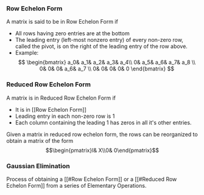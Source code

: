 ### Row Echelon Form
A matrix is said to be in Row Echelon Form if
- All rows having zero entries are at the bottom
- The leading entry (left-most nonzero entry) of every non-zero row, called the pivot, is on the right of the leading entry of the row above.
- Example: $$
\begin{bmatrix}
a_0& a_1& a_2& a_3& a_4\\
0& a_5& a_6& a_7& a_8 \\
0& 0& 0& a_6& a_7 \\
0& 0& 0& 0& 0
\end{bmatrix}
$$
### Reduced Row Echelon Form
A matrix is in Reduced Row Echelon Form if
- It is in [[Row Echelon Form]]
- Leading entry in each non-zero row is 1
- Each column containing the leading 1 has zeros in all it's other entries.

Given a matrix in reduced row echelon form, the rows can be reorganized to obtain a matrix of the form $$\begin{pmatrix}I& X\\0& 0\end{pmatrix}$$

### Gaussian Elimination
Process of obtaining a [[#Row Echelon Form]] or a [[#Reduced Row Echelon Form]] from a series of Elementary Operations.
